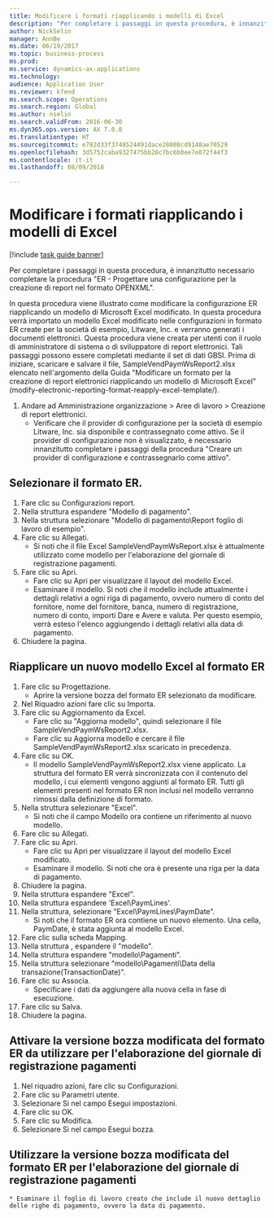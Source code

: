 ```yaml
--- 
title: Modificare i formati riapplicando i modelli di Excel
description: "Per completare i passaggi in questa procedura, è innanzitutto necessario completare la procedura \"ER - Progettare una configurazione per la creazione di report nel formato OPENXML\"."
author: NickSelin
manager: AnnBe
ms.date: 06/19/2017
ms.topic: business-process
ms.prod: 
ms.service: dynamics-ax-applications
ms.technology: 
audience: Application User
ms.reviewer: kfend
ms.search.scope: Operations
ms.search.region: Global
ms.author: nselin
ms.search.validFrom: 2016-06-30
ms.dyn365.ops.version: AX 7.0.0
ms.translationtype: HT
ms.sourcegitcommit: e782d33f3748524491dace28008cd9148ae70529
ms.openlocfilehash: 3d5752caba9327475bb28c7bc6b0ee7e072f44f3
ms.contentlocale: it-it
ms.lasthandoff: 08/09/2018

---
```

# <a name="modify-formats-by-reapplying-excel-templates"></a>Modificare i formati riapplicando i modelli di Excel

[!include [task guide banner](../../includes/task-guide-banner.md)]

Per completare i passaggi in questa procedura, è innanzitutto necessario completare la procedura "ER - Progettare una configurazione per la creazione di report nel formato OPENXML".

In questa procedura viene illustrato come modificare la configurazione ER riapplicando un modello di Microsoft Excel modificato. In questa procedura verrà importato un modello Excel modificato nelle configurazioni in formato ER create per la società di esempio, Litware, Inc. e verranno generati i documenti elettronici. Questa procedura viene creata per utenti con il ruolo di amministratore di sistema o di sviluppatore di report elettronici. Tali passaggi possono essere completati mediante il set di dati GBSI. Prima di iniziare, scaricare e salvare il file, SampleVendPaymWsReport2.xlsx elencato nell'argomento della Guida "Modificare un formato per la creazione di report elettronici riapplicando un modello di Microsoft Excel" (modify-electronic-reporting-format-reapply-excel-template/).

1. Andare ad Amministrazione organizzazione > Aree di lavoro > Creazione di report elettronici.
    * Verificare che il provider di configurazione per la società di esempio Litware, Inc. sia disponibile e contrassegnato come attivo. Se il provider di configurazione non è visualizzato, è necessario innanzitutto completare i passaggi della procedura "Creare un provider di configurazione e contrassegnarlo come attivo".  

## <a name="select-the-er-format"></a>Selezionare il formato ER.
1. Fare clic su Configurazioni report.
2. Nella struttura espandere "Modello di pagamento".
3. Nella struttura selezionare "Modello di pagamento\Report foglio di lavoro di esempio".
4. Fare clic su Allegati.
    * Si noti che il file Excel SampleVendPaymWsReport.xlsx è attualmente utilizzato come modello per l'elaborazione del giornale di registrazione pagamenti.   
5. Fare clic su Apri.
    * Fare clic su Apri per visualizzare il layout del modello Excel.  
    * Esaminare il modello. Si noti che il modello include attualmente i dettagli relativi a ogni riga di pagamento, ovvero numero di conto del fornitore, nome del fornitore, banca, numero di registrazione, numero di conto, importi Dare e Avere e valuta. Per questo esempio, verrà esteso l'elenco aggiungendo i dettagli relativi alla data di pagamento.   
6. Chiudere la pagina.

## <a name="reapply-a-new-excel-template-to-er-format"></a>Riapplicare un nuovo modello Excel al formato ER
1. Fare clic su Progettazione.
    * Aprire la versione bozza del formato ER selezionato da modificare.  
2. Nel Riquadro azioni fare clic su Importa.
3. Fare clic su Aggiornamento da Excel.
    * Fare clic su "Aggiorna modello", quindi selezionare il file SampleVendPaymWsReport2.xlsx.  
    * Fare clic su Aggiorna modello e cercare il file SampleVendPaymWsReport2.xlsx scaricato in precedenza.  
4. Fare clic su OK.
    * Il modello SampleVendPaymWsReport2.xlsx viene applicato. La struttura del formato ER verrà sincronizzata con il contenuto del modello, i cui elementi vengono aggiunti al formato ER. Tutti gli elementi presenti nel formato ER non inclusi nel modello verranno rimossi dalla definizione di formato.  
5. Nella struttura selezionare "Excel".
    * Si noti che il campo Modello ora contiene un riferimento al nuovo modello.   
6. Fare clic su Allegati.
7. Fare clic su Apri.
    * Fare clic su Apri per visualizzare il layout del modello Excel modificato.  
    * Esaminare il modello. Si noti che ora è presente una riga per la data di pagamento.   
8. Chiudere la pagina.
9. Nella struttura espandere "Excel".
10. Nella struttura espandere 'Excel\PaymLines'.
11. Nella struttura, selezionare "Excel\PaymLines\PaymDate".
    * Si noti che il formato ER ora contiene un nuovo elemento. Una cella, PaymDate, è stata aggiunta al modello Excel.  
12. Fare clic sulla scheda Mapping.
13. Nella struttura , espandere il "modello".
14. Nella struttura espandere "modello\Pagamenti".
15. Nella struttura selezionare "modello\Pagamenti\Data della transazione(TransactionDate)".
16. Fare clic su Associa.
    * Specificare i dati da aggiungere alla nuova cella in fase di esecuzione.  
17. Fare clic su Salva.
18. Chiudere la pagina.

## <a name="enable-the-modified-draft-version-of-the-er-format-for-use-in-payment-journal-processing"></a>Attivare la versione bozza modificata del formato ER da utilizzare per l'elaborazione del giornale di registrazione pagamenti
1. Nel riquadro azioni, fare clic su Configurazioni.
2. Fare clic su Parametri utente.
3. Selezionare Sì nel campo Esegui impostazioni.
4. Fare clic su OK.
5. Fare clic su Modifica.
6. Selezionare Sì nel campo Esegui bozza.

## <a name="use-the-modified-draft-version-of-the-er-format-for-payment-journal-processing"></a>Utilizzare la versione bozza modificata del formato ER per l'elaborazione del giornale di registrazione pagamenti
    * Esaminare il foglio di lavoro creato che include il nuovo dettaglio delle righe di pagamento, ovvero la data di pagamento.  


